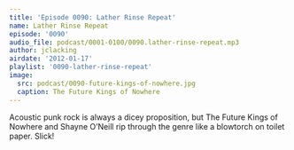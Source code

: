 ```yaml
---
title: 'Episode 0090: Lather Rinse Repeat'
name: Lather Rinse Repeat
episode: '0090'
audio_file: podcast/0001-0100/0090.lather-rinse-repeat.mp3
author: jclacking
airdate: '2012-01-17'
playlist: '0090-lather-rinse-repeat'
image:
  src: podcast/0090-future-kings-of-nowhere.jpg
  caption: The Future Kings of Nowhere
---
```

Acoustic punk rock is always a dicey proposition, but The Future Kings of Nowhere and Shayne O’Neill rip through the genre like a blowtorch on toilet paper. Slick!

